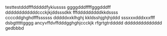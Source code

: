 testtestdddfffdddddfykiussss
ggggdddffffgggdddff
ddddddddddddccckjkjddsssdkk
fffdddddddddkkdssss
ccccddghghdfffssssss
dddddxxklhghj
kkldsshjghjhjddd
sssxxxdddxxxfff
dsbgtttttgggg
ancyvffdvffdddgghghjccckjk
rfgrtgtrddddd
dddddddddddddd
gedbbbd
